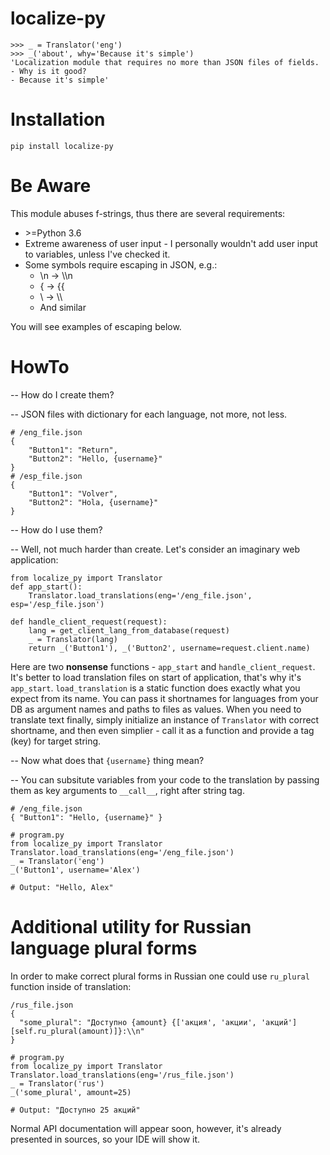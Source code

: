# localize-py
```
>>> _ = Translator('eng')
>>> _('about', why='Because it's simple')
'Localization module that requires no more than JSON files of fields.
- Why is it good?
- Because it's simple'
```
# Installation
```
pip install localize-py
```
# Be Aware
This module abuses f-strings, thus there are several requirements:
- \>=Python 3.6
- Extreme awareness of user input - I personally wouldn't add user input to variables, unless I've checked it.
- Some symbols require escaping in JSON, e.g.:
    - \n -> \\\n
    - { -> {{
    - \ -> \\\
    - And similar

You will see examples of escaping below.
# HowTo
-- How do I create them?

-- JSON files with dictionary for each language, not more, not less. 
```
# /eng_file.json
{
    "Button1": "Return",
    "Button2": "Hello, {username}"
}
# /esp_file.json
{
    "Button1": "Volver",
    "Button2": "Hola, {username}"
}
```
-- How do I use them?

-- Well, not much harder than create. Let's consider an imaginary web application:
```
from localize_py import Translator
def app_start():
    Translator.load_translations(eng='/eng_file.json', esp='/esp_file.json')

def handle_client_request(request):
    lang = get_client_lang_from_database(request)
    _ = Translator(lang)
    return _('Button1'), _('Button2', username=request.client.name)
```
Here are two **nonsense** functions - `app_start` and `handle_client_request`. 
It's better to load translation files on start of application, that's why it's `app_start`.
`load_translation` is a static function does exactly what you expect from its name. You can pass it shortnames for languages from your DB as argument names and paths to files as values.
When you need to translate text finally, simply initialize an instance of `Translator` with correct shortname, and then even simplier - call it as a function and provide a tag (key) for target string.

-- Now what does that `{username}` thing mean?

-- You can subsitute variables from your code to the translation by passing them as key arguments to `__call__`, right after string tag.
```
# /eng_file.json
{ "Button1": "Hello, {username}" }

# program.py
from localize_py import Translator
Translator.load_translations(eng='/eng_file.json')
_ = Translator('eng')
_('Button1', username='Alex')

# Output: "Hello, Alex"
```

# Additional utility for Russian language plural forms
In order to make correct plural forms in Russian one could use `ru_plural` function inside of translation:
```
/rus_file.json
{
  "some_plural": "Доступно {amount} {['акция', 'акции', 'акций'][self.ru_plural(amount)]}:\\n"
}

# program.py
from localize_py import Translator
Translator.load_translations(eng='/rus_file.json')
_ = Translator('rus')
_('some_plural', amount=25)

# Output: "Доступно 25 акций"
```

Normal API documentation will appear soon, however, it's already presented in sources, so your IDE will show it.
